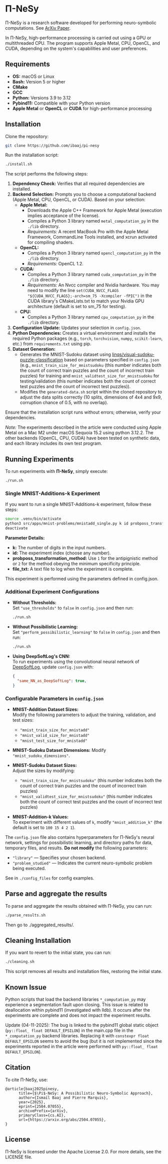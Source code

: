 # Π-NeSy

Π-NeSy is a research software developed for performing neuro-symbolic computations. See [ArXiv Paper](https://arxiv.org/abs/2504.07055).

In Π-NeSy, high-performance processing is carried out using a GPU or multithreaded CPU.  The program supports Apple Metal, CPU, OpenCL, and CUDA, depending on the system's capabilities and user preferences.

## Requirements

- **OS:** macOS or Linux  
- **Bash:** Version 5 or higher  
- **CMake**  
- **GCC**  
- **Python:** Versions 3.9 to 3.12  
- **Pybind11:** Compatible with your Python version
- **Apple Metal** or **OpenCL** or **CUDA** for high-performance processing

## Installation

Clone the repository:
```bash
git clone https://github.com/ibaaj/pi-nesy
```

Run the installation script:

```bash
./install.sh
```

The script performs the following steps:

1. **Dependency Check:** Verifies that all required dependencies are installed.
2. **Backend Selection:** Prompts you to choose a computational backend (Apple Metal, CPU, OpenCL, or CUDA). Based on your selection:
   - **Apple Metal:**  
     - Downloads the Apple C++ Framework for Apple Metal (execution implies acceptance of the license).  
     - Compiles a Python 3 library named `metal_computation_py` in the `./lib` directory.  
     - *Requirements:* A recent MacBook Pro with the Apple Metal Framework, CommandLine Tools installed, and xcrun activated for compiling shaders.
   - **OpenCL:**  
     - Compiles a Python 3 library named `opencl_computation_py` in the `./lib` directory.  
     - *Requirements:* OpenCL 1.2.
   - **CUDA:**  
     - Compiles a Python 3 library named `cuda_computation_py` in the `./lib` directory.  
     - *Requirements:* An Nvcc compiler and Nvidia hardware. You may need to modify the line `set(CUDA_NVCC_FLAGS "${CUDA_NVCC_FLAGS};-arch=sm_75 -Xcompiler -fPIC")` in the CUDA library's CMakeLists.txt to match your Nvidia GPU architecture (default is set to sm_75 for testing).
   - **CPU:**  
     - Compiles a Python 3 library named `cpu_computation_py` in the `./lib` directory.
3. **Configuration Update:** Updates your selection in `config.json`.
4. **Python Dependencies:** Creates a virtual environment and installs the required Python packages (e.g., `torch`, `torchvision`, `numpy`, `scikit-learn`, etc.) from `requirements.txt` using pip.
5. **Dataset Generation:**  
   - Generates the MNIST-Sudoku dataset using [linqs/visual-sudoku-puzzle-classification](https://github.com/linqs/visual-sudoku-puzzle-classification) based on parameters specified in `config.json` (e.g., `mnist_train_size_for_mnistsudoku` (this number indicates both the count of correct train puzzles and the count of incorrect train puzzles) for training and `mnist_validtest_size_for_mnistsudoku` for testing/validation (this number indicates both the count of correct test puzzles and the count of incorrect test puzzles)).  
   - Modifies the `generated-data.sh` script within the cloned repository to adjust the data splits correctly (10 splits, dimensions of 4x4 and 9x9, corruption chance of 0.5, with no overlap).

Ensure that the installation script runs without errors; otherwise, verify your dependencies.

*Note:* The experiments described in the article were conducted using Apple Metal on a Mac M2 under macOS Sequoia 15.2 using python 3.12.2. The other backends (OpenCL, CPU, CUDA) have been tested on synthetic data, and each library includes its own test program.


## Running Experiments

To run experiments with **Π-NeSy**, simply execute:

```bash
./run.sh
```

### Single MNIST-Additions-k Experiment

If you want to run a single MNIST-Additions-k experiment, follow these steps:

   ```bash
   source .venv/bin/activate
   python3 src/apps/mnist-problems/mnistadd_single.py k id probposs_transformation_method file_txt
   deactivate
   ```

**Parameter Details:**

- **k:** The number of digits in the input numbers.
- **id:** The experiment index (choose any number).
- **probposs_transformation_method:** Use `1` for the antipignistic method or `2` for the method obeying the minimum specificity principle.
- **file_txt:** A text file to log when the experiment is complete.

This experiment is performed using the parameters defined in config.json.

### Additional Experiment Configurations

- **Without Thresholds:**  
  Set `"use_thresholds"` to `false` in `config.json` and then run:
  ```bash
  ./run.sh
  ```

- **Without Possibilistic Learning:**  
  Set `"perform_possibilistic_learning"` to `false` in `config.json` and then run:
  ```bash
  ./run.sh
  ```

- **Using DeepSoftLog's CNN:**  
  To run experiments using the convolutional neural network of [DeepSoftLog](https://github.com/jjcmoon/DeepSoftLog), update `config.json` with:
  ```json
  {
    "same_NN_as_DeepSoftLog": true,
  }
  ```

### Configurable Parameters in `config.json`

- **MNIST-Addition Dataset Sizes:**  
  Modify the following parameters to adjust the training, validation, and test sizes:
  - `"mnist_train_size_for_mnistadd"`
  - `"mnist_valid_size_for_mnistadd"`
  - `"mnist_test_size_for_mnistadd"`

- **MNIST-Sudoku Dataset Dimensions:**
  Modify `"mnist_sudoku_dimensions"`.
  
- **MNIST-Sudoku Dataset Sizes:**  
  Adjust the sizes by modifying:
  - `"mnist_train_size_for_mnistsudoku"` (this number indicates both the count of correct train puzzles and the count of incorrect train puzzles) 
  - `"mnist_validtest_size_for_mnistsudoku"` (this number indicates both the count of correct test puzzles and the count of incorrect test puzzles) 

- **MNIST-Addition-k Values:**  
  To experiment with different values of `k`, modify `"mnist_addition_k"` (the default is set to `100 15 4 2 1`).

The `config.json` file also contains hyperparameters for Π-NeSy's neural network, settings for possibilistic learning, and directory paths for data, temporary files, and results. **Do not modify** the following parameters:
- `"library"` — Specifies your chosen backend.
- `"problem_studied"` — Indicates the current neuro-symbolic problem being executed.


See in `./config_files` for config examples.


## Parse and aggregate the results

To parse and aggregate the results obtained with Π-NeSy, you can run:

```bash
./parse_results.sh
```
Then go to ./aggregated_results/.


##  Cleaning Installation

If you want to revert to the initial state, you can run:

```bash
./cleaning.sh
```

This script removes all results and installation files, restoring the initial state.

## Known Issue

Python scripts that load the backend libraries `*_computation_py` may experience a segmentation fault upon closing. This issue is related to deallocation within pybind11 (investigated with lldb). It occurs after the experiments are complete and does not impact the experiment results.

Update (04-11-2025): The bug is linked to the pybind11 global static object (``py::float_ float DEFAULT_EPSILON``) in the main.cpp file in the `*_computation_py` backend libraries. Replacing it with ``constexpr float DEFAULT_EPSILON`` seems to avoid the bug (but it is not implemented since the experiments reported in the article were performed with ``py::float_ float DEFAULT_EPSILON``).


## Citation 

To cite Π-NeSy, use:

```
@article{baaj2025pinesy,
      title={$\Pi$-NeSy: A Possibilistic Neuro-Symbolic Approach}, 
      author={Ismaïl Baaj and Pierre Marquis},
      year={2025},
      eprint={2504.07055},
      archivePrefix={arXiv},
      primaryClass={cs.AI},
      url={https://arxiv.org/abs/2504.07055}, 
}
```

##  License

Π-NeSy is licensed under the Apache License 2.0. For more details, see the LICENSE file.
